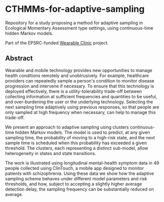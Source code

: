 # CTHMMs-for-adaptive-sampling

Repository for a study proposing a method for adaptive sampling in Ecological Momentary Assessment type settings, using continuous-time hidden Markov models. 

Part of the EPSRC-funded [Wearable Clinic](https://www.herc.ac.uk/research_project/wearable-clinic-connecting-health-self-care/) project. 

## Abstract

Wearable and mobile technology provides new opportunities to manage health conditions remotely and unobtrusively.
For example, healthcare providers can repeatedly sample a person's condition to monitor disease progression and intervene if necessary.
To ensure that this technology is deployed effectively, there is a utility-tolerability trade-off between collecting information at sufficient frequencies and quantities to be useful, and over-burdening the user or the underlying technology. 
Selecting the next sampling time adaptively using previous responses, so that people are only sampled at high frequency when necessary, can help to manage this trade-off.

We present an approach to adaptive sampling using clusters continuous-time hidden Markov models.
The model is used to predict, at any given sampling time, the probability of moving to a high-risk state, and the next sample time is scheduled when this probability has exceeded a given threshold.
The clusters, each representing a distinct sub-model, allow heterogeneity in states and state transitions. 

The work is illustrated using longitudinal mental-health symptom data in 49 people collected using ClinTouch, a mobile app designed to monitor patients with schizophrenia. 
Using these data we show how the adaptive sampling scheme behaves under different model parameters and risk thresholds, and how, subject to accepting a slightly higher average detection delay, the sampling frequency can be substantially reduced on average. 